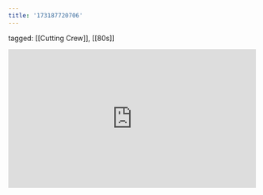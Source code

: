 ```yaml
---
title: '173187720706'
---
```

tagged: [[Cutting Crew]], [[80s]]
<iframe allow="accelerometer; autoplay; clipboard-write; encrypted-media; gyroscope; picture-in-picture" allowfullscreen="" frameborder="0" height="281" id="youtube_iframe" src="https://www.youtube.com/embed/6dOwHzCHfgA?feature=oembed&amp;enablejsapi=1&amp;origin=https://safe.txmblr.com&amp;wmode=opaque" width="500"></iframe>